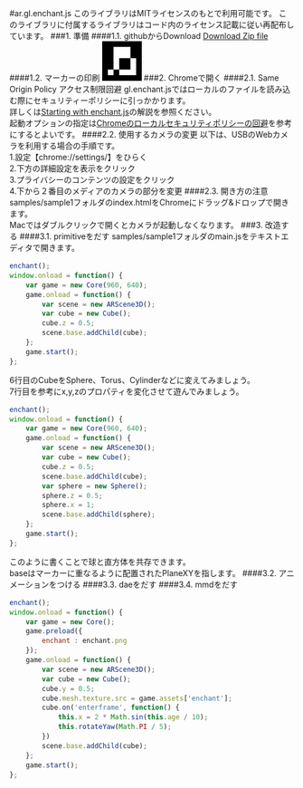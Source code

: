 #ar.gl.enchant.js
このライブラリはMITライセンスのもとで利用可能です。
このライブラリに付属するライブラリはコード内のライセンス記載に従い再配布しています。
###1. 準備
####1.1. githubからDownload
[Download Zip file](https://github.com/shellkana/ar.gl.enchant.js/archive/master.zip)
####1.2. マーカーの印刷
<img src="1001.png" width="70" height="70" >
###2. Chromeで開く
####2.1. Same Origin Policy アクセス制限回避
gl.enchant.jsではローカルのファイルを読み込む際にセキュリティーポリシーに引っかかります。  
詳しくは[Starting with enchant.js](http://enchantjs.com/ja/resource-ja/starting-with-enchant-js/)の解説を参照ください。  
起動オプションの指定は[Chromeのローカルセキュリティポリシーの回避](http://dev.classmethod.jp/etc/chrome-localfile-security/)を参考にするとよいです。
####2.2. 使用するカメラの変更
以下は、USBのWebカメラを利用する場合の手順です。  
1.設定【chrome://settings/】をひらく  
2.下方の詳細設定を表示をクリック  
3.プライバシーのコンテンツの設定をクリック  
4.下から２番目のメディアのカメラの部分を変更
####2.3. 開き方の注意
samples/sample1フォルダのindex.htmlをChromeにドラッグ&ドロップで開きます。  
Macではダブルクリックで開くとカメラが起動しなくなります。
###3. 改造する
####3.1. primitiveをだす
samples/sample1フォルダのmain.jsをテキストエディタで開きます。
```javascript
enchant();
window.onload = function() {
    var game = new Core(960, 640);
    game.onload = function() {
        var scene = new ARScene3D();
        var cube = new Cube();
        cube.z = 0.5;
        scene.base.addChild(cube);
    };
    game.start();
};
```
6行目のCubeをSphere、Torus、Cylinderなどに変えてみましょう。  
7行目を参考にx,y,zのプロパティを変化させて遊んでみましょう。  
```javascript
enchant();
window.onload = function() {
    var game = new Core(960, 640);
    game.onload = function() {
        var scene = new ARScene3D();
        var cube = new Cube();
        cube.z = 0.5;
        scene.base.addChild(cube);
        var sphere = new Sphere();
        sphere.z = 0.5;
        sphere.x = 1;
        scene.base.addChild(sphere);
    };
    game.start();
};
```
このように書くことで球と直方体を共存できます。  
baseはマーカーに重なるように配置されたPlaneXYを指します。
####3.2. アニメーションをつける
####3.3. daeをだす
####3.4. mmdをだす
```javascript
enchant();
window.onload = function() {
    var game = new Core();
    game.preload({
        enchant : enchant.png
    });
    game.onload = function() {
        var scene = new ARScene3D();
        var cube = new Cube();
        cube.y = 0.5;
        cube.mesh.texture.src = game.assets['enchant'];
        cube.on('enterframe', function() {
            this.x = 2 * Math.sin(this.age / 10);
            this.rotateYaw(Math.PI / 5);
        })
        scene.base.addChild(cube);
    };
    game.start();
};
```

